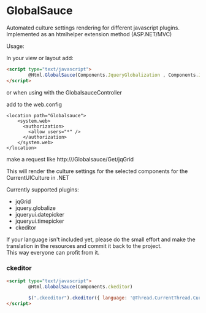 # GlobalSauce

Automated culture settings rendering for different javascript plugins.  
Implemented as an htmlhelper extension method (ASP.NET/MVC)

Usage:

In your view or layout add:

```html
<script type="text/javascript">
        @Html.GlobalSauce(Components.JqueryGlobalization , Components.JqGrid, Components.JqueryUIDatePicker)
</script>
```

or when using with the GlobalsauceController

add to the web.config

```
<location path="Globalsauce">
    <system.web>
      <authorization>
        <allow users="*" />
      </authorization>
    </system.web>
</location>
```
make a request like http://<host>/Globalsauce/Get/jqGrid


This will render the culture settings for the selected components for the CurrentUICulture in .NET

Currently supported plugins:

- jqGrid  
- jquery.globalize  
- jqueryui.datepicker  
- jqueryui.timepicker  
- ckeditor

If your language isn't included yet, please do the small effort and make the translation in the resources and commit it back to the project.  
This way everyone can profit from it.

### ckeditor

```html
<script type="text/javascript">
        @Html.GlobalSauce(Components.ckeditor)
		
		$(".ckeeditor").ckeditor({ language: '@Thread.CurrentThread.CurrentUICulture.Name' });
</script>
```
